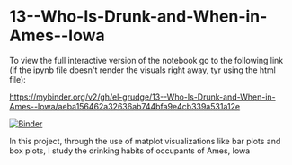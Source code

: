 # 13--Who-Is-Drunk-and-When-in-Ames--Iowa

To view the full interactive version of the notebook go to the following link (if the ipynb file doesn't render the visuals right away, tyr using the html file):

https://mybinder.org/v2/gh/el-grudge/13--Who-Is-Drunk-and-When-in-Ames--Iowa/aeba156462a32636ab744bfa9e4cb339a531a12e

[![Binder](https://mybinder.org/badge_logo.svg)](https://mybinder.org/v2/gh/el-grudge/13--Who-Is-Drunk-and-When-in-Ames--Iowa/aeba156462a32636ab744bfa9e4cb339a531a12e)

In this project, through the use of matplot visualizations like bar plots and box plots, I study the drinking habits of occupants of Ames, Iowa
